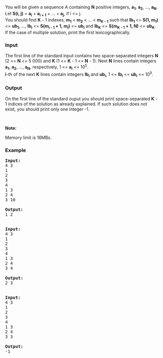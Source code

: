 <p>You will be given a sequence A containing <strong>N</strong> positive integers, <strong>a<sub>1</sub></strong>, <strong>a<sub>2</sub></strong>, ..., <strong>a<sub>N</sub></strong>.<br>Let <strong>S(i, j)</strong> = <strong>a<sub>i</sub></strong> + <strong>a<sub>i + 1</sub></strong> + ... + <strong>a<sub>j</sub></strong>, if i &lt;= j.<br>You should find <strong>K</strong> - 1 indexes, <strong>m<sub>1</sub></strong> &lt; <strong>m<sub>2</sub></strong> &lt; ... &lt; <strong>m<sub>K - 1</sub></strong> such that <strong>lb<sub>1</sub> </strong>&lt;= <strong>S(1, m<sub>1</sub>)</strong> &lt;= <strong>ub<sub>1</sub></strong>, ..., <strong>lb<sub>i</sub></strong> &lt;= <strong>S(m<sub>i - 1</sub> + 1, m<sub>i</sub>)</strong> &lt;= <strong>ub<sub>i</sub></strong> and <strong>lb<sub>K</sub></strong> &lt;= <strong>S(m<sub>K - 1</sub> + 1, N)</strong> &lt;= <strong>ub<sub>K</sub></strong>.<br>If the case of multiple solution, print the first lexicographically.</p>
<h3>Input</h3>
<p>The first line of the standard input contains two space-separated integers <strong>N</strong> (2 &lt;= <strong>N</strong> &lt;= 5 000) and <strong>K</strong> (1 &lt;= <strong>K</strong> - 1 &lt;= <strong>N</strong> - 1). Next <strong>N</strong> lines contain integers <strong>a<sub>1</sub></strong>, <strong>a<sub>2</sub></strong>, ..., <strong>a<sub>N</sub></strong>, respectively, 1 &lt;= <strong>a<sub>i</sub></strong> &lt;= 10<sup>5</sup>.<br><strong>i</strong>-th of the next <strong>K</strong> lines contain integers <strong>lb<sub>i</sub></strong> and <strong>ub<sub>i</sub></strong>, 1 &lt;= <strong>lb<sub>i</sub></strong> &lt;= <strong>ub<sub>i</sub></strong> &lt;= 10<sup>9</sup>.</p>
<h3>Output</h3>
<p>On the first line of the standard ouput you should print space-separated <strong>K</strong> - 1 indices of the solution as already explained. If such solution does not exist, you should print only one integer -1.</p>
<p>&nbsp;</p>
<p><strong>Note:</strong></p>
<p>Memory limit is 16MBs.</p>
<h3>Example</h3>
<pre><strong>Input:</strong><br>4 3<br>1<br>2<br>3<br>4<br>1 3<br>2 4<br>3 10<br><br><strong>Output:</strong>
1 2<br><br><br><strong>Input:<br></strong>4 3<br>1<br>2<br>3<br>4<br>1 3<br>2 4<br>3 4<br><br><strong>Output:<br></strong>2 3<br><br><br><strong><strong>Input:<br></strong></strong>4 3<br>1<br>2<br>3<br>4<br>1 3<br>2 4<br>3 3<br><strong><strong><br>Output:</strong></strong><br>-1</pre>